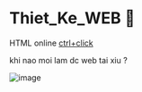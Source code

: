 # Thiet_Ke_WEB 🥸

HTML online [ctrl+click](https://codebeautify.org/real-time-html-editor#)


khi nao moi lam dc web tai xiu ?

![image](https://github.com/num153/Thiet_Ke_WEB/assets/157980092/16e3a7e7-cde1-4386-8bf8-5701aaed0c40)
